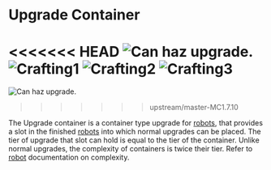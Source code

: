 # Upgrade Container

<<<<<<< HEAD
![Can haz upgrade.](oredict:oc:upgradeContainer1)
![Crafting1](img/ucontainer1.png)
![Crafting2](img/ucontainer2.png)
![Crafting3](img/ucontainer3.png)
=======
![Can haz upgrade.](oredict:oc:upgradeContainer1)
>>>>>>> upstream/master-MC1.7.10

The Upgrade container is a container type upgrade for [robots](../block/robot.md), that provides a slot in the finished [robots](../block/robot.md) into which normal upgrades can be placed. The tier of upgrade that slot can hold is equal to the tier of the container. Unlike normal upgrades, the complexity of containers is twice their tier. Refer to [robot](../block/robot.md) documentation on complexity. 
